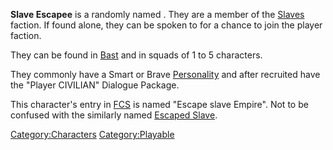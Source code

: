 **Slave Escapee** is a randomly named [](Generic_Recruits.md). They are a member of the
[Slaves](Slaves.md "wikilink") faction. If found alone, they can be spoken
to for a chance to join the player faction.

They can be found in [Bast](Bast_(Zone).md "wikilink") and [](The_Eye.md) in squads of 1 to 5 characters.

They commonly have a Smart or Brave
[Personality](Personality.md "wikilink") and after recruited have the
"Player CIVILIAN" Dialogue Package.

This character's entry in [FCS](Forgotten_Construction_Set.md "wikilink")
is named "Escape slave Empire". Not to be confused with the similarly
named [Escaped Slave](Escaped_Slave.md "wikilink").

[Category:Characters](Category:Characters "wikilink")
[Category:Playable](Category:Playable "wikilink")